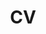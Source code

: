 ---
layout: archive
title: "CV"
permalink: /cv
author_profile: true
redirect_from:
  - /resume
redirect_to: "/files/paper1.pdf"
---